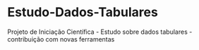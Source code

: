 # Estudo-Dados-Tabulares
Projeto de Iniciação Científica - Estudo sobre dados tabulares - contribuição com novas ferramentas
